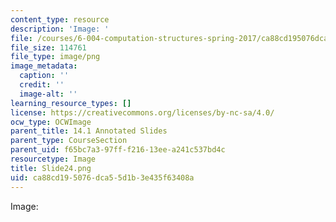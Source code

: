 ```yaml
---
content_type: resource
description: 'Image: '
file: /courses/6-004-computation-structures-spring-2017/ca88cd195076dca55d1b3e435f63408a_Slide24.png
file_size: 114761
file_type: image/png
image_metadata:
  caption: ''
  credit: ''
  image-alt: ''
learning_resource_types: []
license: https://creativecommons.org/licenses/by-nc-sa/4.0/
ocw_type: OCWImage
parent_title: 14.1 Annotated Slides
parent_type: CourseSection
parent_uid: f65bc7a3-97ff-f216-13ee-a241c537bd4c
resourcetype: Image
title: Slide24.png
uid: ca88cd19-5076-dca5-5d1b-3e435f63408a
---
```

Image: 